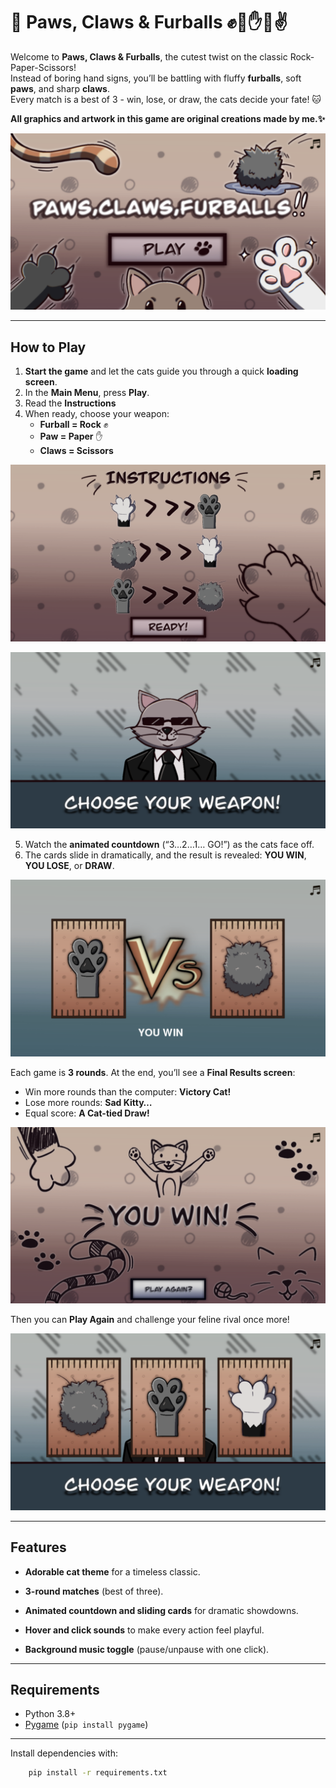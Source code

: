 # 🐾 Paws, Claws & Furballs ✊🐾✋🐾✌️

Welcome to **Paws, Claws & Furballs**, the cutest twist on the classic Rock-Paper-Scissors!  
Instead of boring hand signs, you’ll be battling with fluffy **furballs**, soft **paws**, and sharp **claws**.  
Every match is a best of 3 - win, lose, or draw, the cats decide your fate! 🐱

**All graphics and artwork in this game are original creations made by me.✨**

![cat_menu](screenshots/cat_menu.png)

---

##  How to Play

1. **Start the game** and let the cats guide you through a quick **loading screen**.  
2. In the **Main Menu**, press **Play**. 
3. Read the **Instructions** 
4. When ready, choose your weapon:  
   - **Furball = Rock** ✊  
   - **Paw = Paper** ✋  
   - **Claws = Scissors**
   
![Instructions](screenshots/instructions.png)  

![Choise](screenshots/choose.png)

5. Watch the **animated countdown** (“3…2…1… GO!”) as the cats face off.  
6. The cards slide in dramatically, and the result is revealed: **YOU WIN**, **YOU LOSE**, or **DRAW**.  

![Fight](screenshots/fight.png)

Each game is **3 rounds**. At the end, you’ll see a **Final Results screen**:  
-  Win more rounds than the computer: **Victory Cat!**  
-  Lose more rounds: **Sad Kitty…**  
-  Equal score: **A Cat-tied Draw!**

![win_board](screenshots/win.png)

Then you can **Play Again** and challenge your feline rival once more!

![choise_menu](screenshots/choise_menu.png)

---

##  Features

- **Adorable cat theme** for a timeless classic.
- **3-round matches** (best of three).
- **Animated countdown and sliding cards** for dramatic showdowns.
- **Hover and click sounds** to make every action feel playful.

- **Background music toggle** (pause/unpause with one click).

---

##  Requirements

- Python 3.8+
- [Pygame](https://www.pygame.org/) (`pip install pygame`)

---

Install dependencies with:  
```bash
    pip install -r requirements.txt
```
